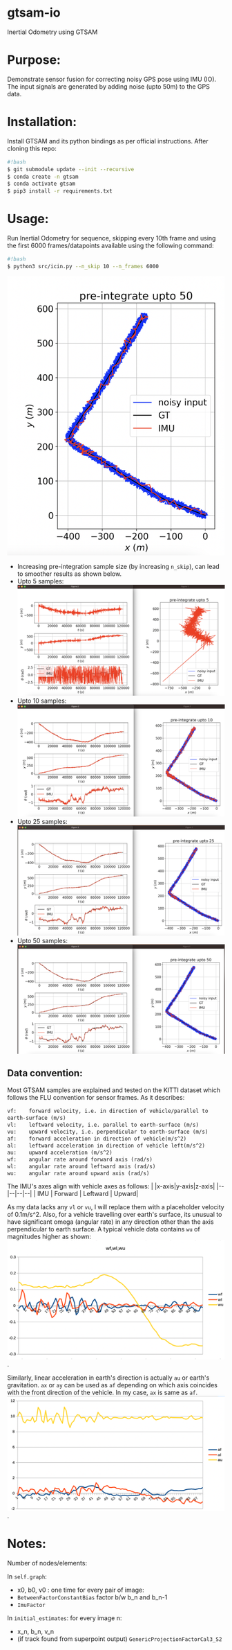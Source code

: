 # gtsam-io
Inertial Odometry using GTSAM

# Purpose:
Demonstrate sensor fusion for correcting noisy GPS pose using IMU (IO). The input signals are generated by adding noise (upto 50m) to the GPS data.

# Installation:
Install GTSAM and its python bindings as per official instructions. 
After cloning this repo:
```sh
#!bash
$ git submodule update --init --recursive
$ conda create -n gtsam
$ conda activate gtsam
$ pip3 install -r requirements.txt
```

# Usage:

Run Inertial Odometry for sequence, skipping every 10th frame and using the first 6000 frames/datapoints available using the following command:

```sh
#!bash
$ python3 src/icin.py --n_skip 10 --n_frames 6000
```

![Raw vs IMU-only vs Ground Truth](resources/results.png)

* Increasing pre-integration sample size (by increasing `n_skip`), can lead to smoother results as shown below.
* Upto 5 samples: ![pre-integration for 5 samples](resources/pre5.png)
* Upto 10 samples: ![pre-integration for 10 samples](resources/pre10.png)
* Upto 25 samples: ![pre-integration for 25 samples](resources/pre25.png)
* Upto 50 samples: ![pre-integration for 50 samples](resources/pre50.png)

## Data convention:
Most GTSAM samples are explained and tested on the KITTI dataset which follows the FLU convention for sensor frames. As it describes:
```t
vf:    forward velocity, i.e. in direction of vehicle/parallel to earth-surface (m/s)
vl:    leftward velocity, i.e. parallel to earth-surface (m/s)
vu:    upward velocity, i.e. perpendicular to earth-surface (m/s)
af:    forward acceleration in direction of vehicle(m/s^2)
al:    leftward acceleration in direction of vehicle left(m/s^2)
au:    upward acceleration (m/s^2)
wf:    angular rate around forward axis (rad/s)
wl:    angular rate around leftward axis (rad/s)
wu:    angular rate around upward axis (rad/s)
```

The IMU's axes align with vehicle axes as follows:
| |x-axis|y-axis|z-axis|
|--|--|--|--|
| IMU | Forward | Leftward | Upward|

As my data lacks any `vl` or `vu`, I will replace them with a placeholder velocity of 0.1m/s^2. Also, for a vehicle travelling over earth's surface, its unusual to have significant omega (angular rate) in any direction other than the axis perpendicular to earth surface. A typical vehicle data contains `wu` of magnitudes higher as shown:
![typical omega](resources/omega.png). 

Similarly, linear acceleration in earth's direction is actually `au` or earth's gravitation. `ax` or `ay` can be used as `af` depending on which axis coincides with the front direction of the vehicle. In my case, `ax` is same as `af`.
![typical acceleration](resources/acc.png). 

# Notes:

Number of nodes/elements:

In `self.graph`:
- x0, b0, v0 : one time
for every pair of image:
- `BetweenFactorConstantBias` factor b/w b_n and b_n-1
- `ImuFactor`

In `initial_estimates`:
for every image n: 
- x_n, b_n, v_n
- (if track found from superpoint output) `GenericProjectionFactorCal3_S2`